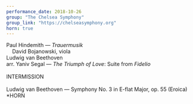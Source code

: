 ```yaml
---
performance_date: 2018-10-26
group: "The Chelsea Symphony"
group_link: "https://chelseasymphony.org"
horn: true
---
```

Paul Hindemith — _Trauermusik_<br/>
&nbsp;&nbsp;&nbsp;&nbsp;David Bojanowski, viola<br/>
Ludwig van Beethoven<br/>
arr. Yaniv Segal — _The Triumph of Love_: Suite from _Fidelio_<br/>
<br/>
INTERMISSION<br/>
<br/>
Ludwig van Beethoven — Symphony No. 3 in E-flat Major, op. 55 (Eroica)<br/>
*HORN
